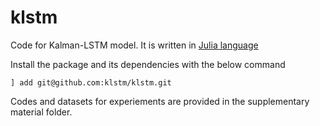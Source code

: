 # klstm
Code for Kalman-LSTM model. It is written in [Julia language](https://julialang.org) 

Install the package and its dependencies with the below command

`] add git@github.com:klstm/klstm.git`

Codes and datasets for experiements are provided in the supplementary material folder.
